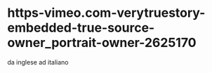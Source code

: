 # https-vimeo.com-verytruestory-embedded-true-source-owner_portrait-owner-2625170
da inglese ad italiano
